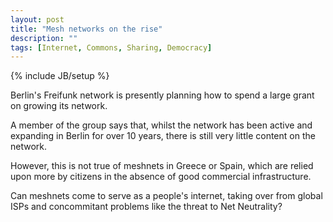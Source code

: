 ```yaml
---
layout: post
title: "Mesh networks on the rise"
description: ""
tags: [Internet, Commons, Sharing, Democracy]
---
```

{% include JB/setup %}


Berlin's Freifunk network is presently planning how to spend a large grant on growing its network.

A member of the group says that, whilst the network has been active and expanding in Berlin for over 10 years, there is still very little content on the network.

However, this is not true of meshnets in Greece or Spain, which are relied upon more by citizens in the absence of good commercial infrastructure.


Can meshnets come to serve as a people's internet, taking over from global ISPs and concommitant problems like the threat to Net Neutrality?


